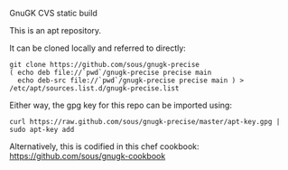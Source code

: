 GnuGK CVS static build

This is an apt repository.

It can be cloned locally and referred to directly:

    git clone https://github.com/sous/gnugk-precise
    ( echo deb file://`pwd`/gnugk-precise precise main
      echo deb-src file://`pwd`/gnugk-precise precise main ) > /etc/apt/sources.list.d/gnugk-precise.list

Either way, the gpg key for this repo can be imported using:

    curl https://raw.github.com/sous/gnugk-precise/master/apt-key.gpg | sudo apt-key add

Alternatively, this is codified in this chef cookbook: https://github.com/sous/gnugk-cookbook

